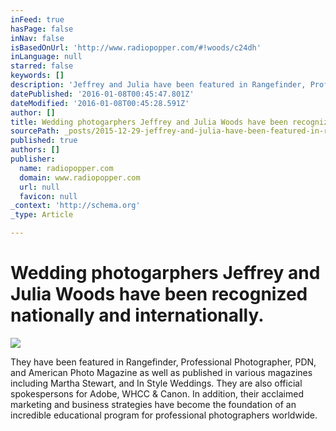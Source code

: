 ```yaml
---
inFeed: true
hasPage: false
inNav: false
isBasedOnUrl: 'http://www.radiopopper.com/#!woods/c24dh'
inLanguage: null
starred: false
keywords: []
description: 'Jeffrey and Julia have been featured in Rangefinder, Professional Photographer, PDN, and American Photo Magazine as well as published in various magazines inclu'
datePublished: '2016-01-08T00:45:47.801Z'
dateModified: '2016-01-08T00:45:28.591Z'
author: []
title: Wedding photogarphers Jeffrey and Julia Woods have been recognized nationally and internationally.
sourcePath: _posts/2015-12-29-jeffrey-and-julia-have-been-featured-in-rangefinder-profess.md
published: true
authors: []
publisher:
  name: radiopopper.com
  domain: www.radiopopper.com
  url: null
  favicon: null
_context: 'http://schema.org'
_type: Article

---
```

# Wedding photogarphers Jeffrey and Julia Woods have been recognized nationally and internationally.
![](https://the-grid-user-content.s3-us-west-2.amazonaws.com/49655627-9b24-48b5-b18c-a55ad8c5409a.jpg)

They have been featured in Rangefinder, Professional Photographer, PDN, and American Photo Magazine as well as published in various magazines including Martha Stewart, and In Style Weddings. They are also official spokespersons for Adobe, WHCC & Canon. In addition, their acclaimed marketing and business strategies have become the foundation of an incredible educational program for professional photographers worldwide.
